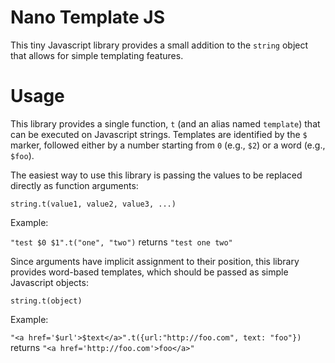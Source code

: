 # Nano Template JS

This tiny Javascript library provides a small addition to the `string` object that allows for simple templating features.

# Usage

This library provides a single function, `t` (and an alias named `template`) that can be executed on Javascript strings. Templates are identified by the `$` marker, followed either by a number starting from `0` (e.g., `$2`) or a word (e.g., `$foo`).

The easiest way to use this library is passing the values to be replaced directly as function arguments:

`string.t(value1, value2, value3, ...)`

Example:

`"test $0 $1".t("one", "two")` returns `"test one two"`

Since arguments have implicit assignment to their position, this library provides word-based templates, which should be passed as simple Javascript objects:

`string.t(object)`

Example:

`"<a href='$url'>$text</a>".t({url:"http://foo.com", text: "foo"})` returns `"<a href='http://foo.com'>foo</a>"`